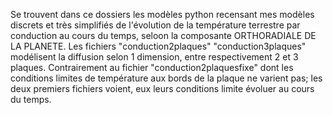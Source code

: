 Se trouvent dans ce dossiers les modèles python recensant mes modèles discrets et très simplifiés de l'évolution de la température terrestre par conduction au cours du temps, seloon la composante ORTHORADIALE DE LA PLANETE.
Les fichiers "conduction2plaques" "conduction3plaques" modélisent la diffusion selon 1 dimension, entre respectivement 2 et 3 plaques. Contrairement au fichier "conduction2plaquesfixe" dont les conditions limites de température aux bords de la plaque ne varient pas; les deux premiers fichiers voient, eux leurs conditions limite évoluer au cours du temps.
